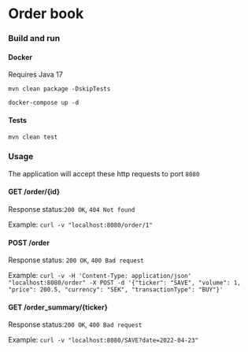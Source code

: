# Order book

### Build and run

#### Docker

Requires Java 17

`mvn clean package -DskipTests`

`docker-compose up -d`

#### Tests

`mvn clean test`

### Usage

The application will accept these http requests to port `8080`

#### GET /order/{id}

Response status:`200 OK`, `404 Not found`

Example: `curl -v "localhost:8080/order/1"`


#### POST /order 

Response status: `200 OK`, `400 Bad request`

Example: `curl -v -H 'Content-Type: application/json' "localhost:8080/order" -X POST -d '{"ticker": "SAVE", "volume": 1, "price": 200.5, "currency": "SEK", "transactionType": "BUY"}'` 

#### GET /order_summary/{ticker}

Response status:`200 OK`, `400 Bad request`

Example: `curl -v "localhost:8080/SAVE?date=2022-04-23"`




